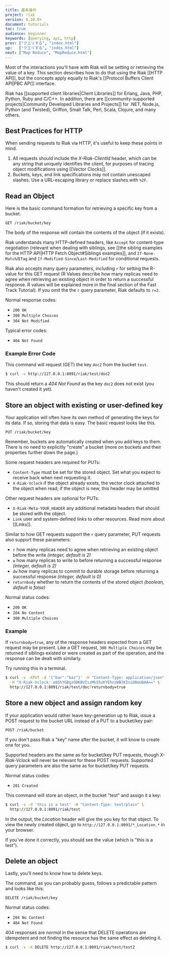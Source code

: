 ```yaml
---
title: 基本操作
project: riak
version: 0.10.0+
document: tutorials
toc: true
audience: beginner
keywords: [querying, api, http]
prev: ["クエリする", "index.html"]
up:   ["クエリする", "index.html"]
next: ["Map Reduce", "MapReduce.html"]
---
```



Most of the interactions you'll have with Riak will be setting or retrieving the value of a key. This section describes how to do that using the Riak [[HTTP API]], but the concepts apply equally to Riak's [[Protocol Buffers Client API|PBC API]] interface.

Riak has [[supported client libraries|Client Libraries]] for Erlang, Java, PHP, Python, Ruby and C/C++. In addition, there are [[community-supported projects|Community Developed Libraries and Projects]] for .NET, Node.js, Python (and Twisted), Griffon, Small Talk, Perl, Scala, Clojure, and many others.

## Best Practices for HTTP

When sending requests to Riak via HTTP, it's useful to keep these points in mind.

1. All requests should include the *X-Riak-ClientId* header, which can be any string that uniquely identifies the client, for purposes of tracing object modifications using [[Vector Clocks]].
2. Buckets, keys, and link specifications may not contain unescaped slashes. Use a URL-escaping library or replace slashes with `%2F`.

## Read an Object

Here is the basic command formation for retrieving a specific key from a bucket.

```
GET /riak/bucket/key
```

The body of the response will contain the contents of the object (if it exists).

Riak understands many HTTP-defined headers, like `Accept` for content-type negotiation (relevant when dealing with siblings, see [[the sibling examples for the HTTP API|HTTP Fetch Object#Siblings examples]], and `If-None-Match`/`ETag` and `If-Modified-Since`/`Last-Modified` for conditional requests.

Riak also accepts many query parameters, including `r` for setting the R-value for this GET request (R Values describe how many replicas need to agree when retrieving an existing object in order to return a successful response. R values will be explained more in the final section of the Fast Track Tutorial). If you omit the the `r` query parameter, Riak defaults to `r=2`.

Normal response codes:

* `200 OK`
* `300 Multiple Choices`
* `304 Not Modified`

Typical error codes:

* `404 Not Found`

### Example Error Code

This command will request (GET) the key `doc2` from the bucket `test`.

```bash
$ curl -v http://127.0.0.1:8091/riak/test/doc2
```

This should return a *404 Not Found* as the key `doc2` does not exist (you haven't created it yet).

## Store an object with existing or user-defined key

Your application will often have its own method of generating the keys for its data.  If so, storing that data is easy.  The basic request looks like this.

```
PUT /riak/bucket/key
```

Remember, buckets are automatically created when you add keys to them. There is no need to explicitly "create" a bucket (more on buckets and their properties further down the page.)

Some request headers are required for PUTs:

* `Content-Type` must be set for the stored object. Set what you expect to receive back when next requesting it.
* `X-Riak-Vclock` if the object already exists, the vector clock attached to the object when read; if the object is new, this header may be omitted

Other request headers are optional for PUTs:

* `X-Riak-Meta-YOUR_HEADER` any additional metadata headers that should be stored with the object.
* `Link` user and system-defined links to other resources. Read more about [[Links]].

Similar to how GET requests support the `r` query parameter, PUT requests also support these parameters:

* `r` how many replicas need to agree when retrieving an existing object before the write *(integer, default is 2)*
* `w` how many replicas to write to before returning a successful response *(integer, default is 2)*
* `dw` how many replicas to commit to durable storage before returning a successful response *(integer, default is 0)*
* `returnbody` whether to return the contents of the stored object *(boolean, default is false)*

Normal status codes:

* `200 OK`
* `204 No Content`
* `300 Multiple Choices`

### Example

If `returnbody=true`, any of the response headers expected from a GET request may be present. Like a GET request, `300 Multiple Choices` may be returned if siblings existed or were created as part of the operation, and the response can be dealt with similarly.

Try running this in a terminal.

```bash
$ curl -v -XPUT -d '{"bar":"baz"}' -H "Content-Type: application/json" \
  -H "X-Riak-Vclock: a85hYGBgzGDKBVIszMk55zKYEhnzWBlKIniO8mUBAA==" \
  http://127.0.0.1:8091/riak/test/doc?returnbody=true
```

## Store a new object and assign random key

If your application would rather leave key-generation up to Riak, issue a POST request to the bucket URL instead of a PUT to a bucket/key pair:

```
POST /riak/bucket
```

If you don't pass Riak a "key" name after the bucket, it will know to create one for you.

Supported headers are the same as for bucket/key PUT requests, though *X-Riak-Vclock* will never be relevant for these POST requests.  Supported query parameters are also the same as for bucket/key PUT requests.

Normal status codes:

* `201 Created`

This command will store an object, in the bucket "test" and assign it a key:

```bash
$ curl -v -d 'this is a test' -H "Content-Type: text/plain" \
  http://127.0.0.1:8091/riak/test
```

In the output, the *Location* header will give the you key for that object. To view the newly created object, go to `http://127.0.0.1:8091/*_Location_*` in your browser.

If you've done it correctly, you should see the value (which is "this is a test").

## Delete an object

Lastly, you'll need to know how to delete keys.

The command, as you can probably guess, follows a predictable pattern and looks like this:

```
DELETE /riak/bucket/key
```

Normal status codes:

* `204 No Content`
* `404 Not Found`

404 responses are _normal_ in the sense that DELETE operations are idempotent and not finding the resource has the same effect as deleting it.

```bash
$ curl -v -X DELETE http://127.0.0.1:8091/riak/test/test2
```
